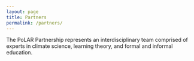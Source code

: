 ```yaml
---
layout: page
title: Partners
permalink: /partners/
---
```


The PoLAR Partnership represents an interdisciplinary team comprised
of experts in climate science, learning theory, and formal and
informal education.

